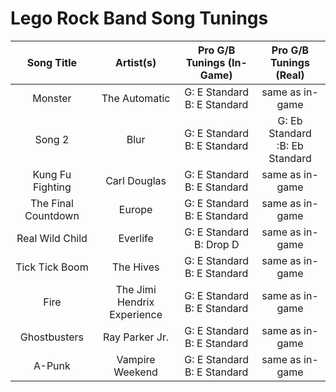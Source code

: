 # Lego Rock Band Song Tunings

| Song Title | Artist(s) | Pro G/B Tunings (In-Game) | Pro G/B Tunings (Real) |
| :--------: | :-------: | :---------------: | :------------: |
| Monster | The Automatic | G: E Standard<br>B: E Standard | same as in-game |
| Song 2 | Blur | G: E Standard<br>B: E Standard | G: Eb Standard<br>:B: Eb Standard |
| Kung Fu Fighting | Carl Douglas | G: E Standard<br>B: E Standard | same as in-game |
| The Final Countdown | Europe | G: E Standard<br>B: E Standard | same as in-game |
| Real Wild Child | Everlife | G: E Standard<br>B: Drop D | same as in-game |
| Tick Tick Boom | The Hives | G: E Standard<br>B: E Standard | same as in-game |
| Fire | The Jimi Hendrix Experience | G: E Standard<br>B: E Standard | same as in-game |
| Ghostbusters | Ray Parker Jr. | G: E Standard<br>B: E Standard | same as in-game |
| A-Punk | Vampire Weekend | G: E Standard<br>B: E Standard | same as in-game |
